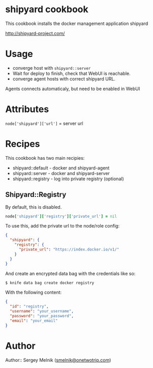 # shipyard cookbook

This cookbook installs the docker management application shipyard

http://shipyard-project.com/

# Usage

- converge host with ```shipyard::server```
- Wait for deploy to finish, check that WebUI is reachable.
- converge agent hosts with correct shipyard URL.

Agents connects automaticaly, but need to be enabled in WebUI

# Attributes

```node['shipyard']['url']``` = server url

# Recipes

This cookbook has two main recipies:

- shipyard::default - docker and shipyard-agent
- shipyard::server  - docker and shipyard-server
- shipyard::registry - log into private registry (optional)

## Shipyard::Registry

By default, this is disabled.

```ruby
node['shipyard']['registry']['private_url'] = nil
```

To use this, add the private url to the node/role config:

```json
{
  "shipyard": {
    "registry": {
      "private_url": "https://index.docker.io/v1/"
    }
  }
}
```

And create an encrypted data bag with the credentials like so:

```bash
$ knife data bag create docker registry
```

With the following content:

```json
{
  "id": "registry",
  "username": "your_username",
  "password": "your_password",
  "email": "your_email"
}
```

# Author

Author:: Sergey Melnik (smelnik@onetwotrip.com)
